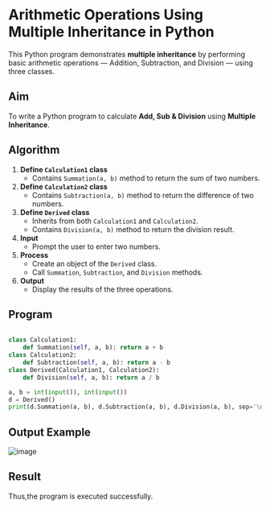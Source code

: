 # Arithmetic Operations Using Multiple Inheritance in Python

This Python program demonstrates **multiple inheritance** by performing basic arithmetic operations — Addition, Subtraction, and Division — using three classes.

##  Aim

To write a Python program to calculate **Add, Sub & Division** using **Multiple Inheritance**.

##  Algorithm

1. **Define `Calculation1` class**
   - Contains `Summation(a, b)` method to return the sum of two numbers.
2. **Define `Calculation2` class**
   - Contains `Subtraction(a, b)` method to return the difference of two numbers.
3. **Define `Derived` class**
   - Inherits from both `Calculation1` and `Calculation2`.
   - Contains `Division(a, b)` method to return the division result.
4. **Input**
   - Prompt the user to enter two numbers.
5. **Process**
   - Create an object of the `Derived` class.
   - Call `Summation`, `Subtraction`, and `Division` methods.
6. **Output**
   - Display the results of the three operations.

##  Program 
```python

class Calculation1:  
    def Summation(self, a, b): return a + b  
class Calculation2:  
    def Subtraction(self, a, b): return a - b  
class Derived(Calculation1, Calculation2):  
    def Division(self, a, b): return a / b  

a, b = int(input()), int(input())  
d = Derived()  
print(d.Summation(a, b), d.Subtraction(a, b), d.Division(a, b), sep='\n')
```
## Output Example
![image](https://github.com/user-attachments/assets/ad714c7b-d68d-4844-8c97-0c6d850cebed)

## Result

Thus,the program is executed successfully.
